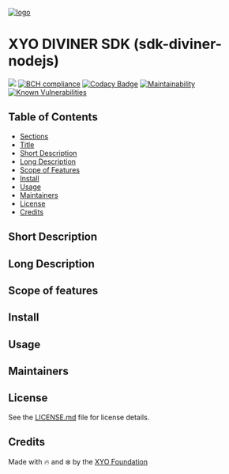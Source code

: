 [logo]: https://cdn.xy.company/img/brand/XYO_full_colored.png

[![logo]](https://xyo.network)


# XYO DIVINER SDK (sdk-diviner-nodejs)
 
![](https://github.com/XYOracleNetwork/sdk-diviner-nodejs/workflows/Build/badge.svg) [![BCH compliance](https://bettercodehub.com/edge/badge/XYOracleNetwork/sdk-diviner-nodejs?branch=master)](https://bettercodehub.com/) [![Codacy Badge](https://api.codacy.com/project/badge/Grade/4aabdd4c27d647e5b38feda4a8259451)](https://www.codacy.com/gh/XYOracleNetwork/sdk-diviner-nodejs?utm_source=github.com&amp;utm_medium=referral&amp;utm_content=XYOracleNetwork/sdk-diviner-nodejs&amp;utm_campaign=Badge_Grade) [![Maintainability](https://api.codeclimate.com/v1/badges/feaee7aff17c3e247dea/maintainability)](https://codeclimate.com/github/XYOracleNetwork/sdk-diviner-nodejs/maintainability)
[![Known Vulnerabilities](https://snyk.io/test/github/XYOracleNetwork/sdk-diviner-nodejs/badge.svg)](https://snyk.io/test/github/XYOracleNetwork/sdk-diviner-nodejs)



## Table of Contents

-   [Sections](#sections)
-   [Title](#Simple-Consensus-Smart-Contract-Dapp-Library)
-   [Short Description](#short-description)
-   [Long Description](#long-description)
-   [Scope of Features](#scope-of-features)
-   [Install](#install)
-   [Usage](#usage)
-   [Maintainers](#maintainers)
-   [License](#license)
-   [Credits](#credits)

## Short Description

## Long Description

## Scope of features

## Install

## Usage

## Maintainers

## License

See the [LICENSE.md](LICENSE) file for license details.

## Credits

Made with 🔥 and ❄️ by the [XYO Foundation](https://www.xyo.network)
